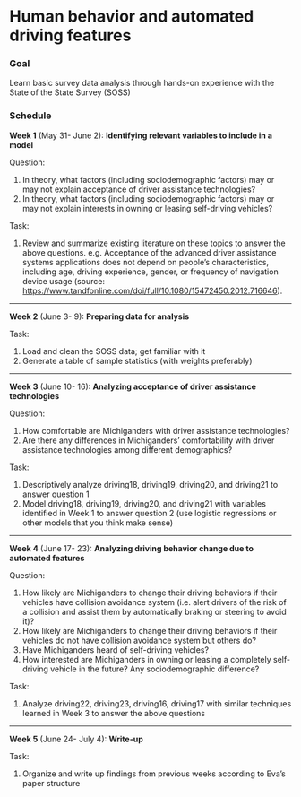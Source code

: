 # Human behavior and automated driving features

### Goal

Learn basic survey data analysis through hands-on experience with the State of the State Survey (SOSS)

### Schedule

**Week 1** (May 31- June 2): **Identifying relevant variables to include in a model**

Question: 

1.	In theory, what factors (including sociodemographic factors) may or may not explain acceptance of driver assistance technologies?
2.	In theory, what factors (including sociodemographic factors) may or may not explain interests in owning or leasing self-driving vehicles?

Task: 

1.	Review and summarize existing literature on these topics to answer the above questions. e.g. Acceptance of the advanced driver assistance systems applications does not depend on people’s characteristics, including age, driving experience, gender, or frequency of navigation device usage (source: https://www.tandfonline.com/doi/full/10.1080/15472450.2012.716646).

---

**Week 2** (June 3- 9): **Preparing data for analysis**

Task:

1.	Load and clean the SOSS data; get familiar with it
2.	Generate a table of sample statistics (with weights preferably)

---

**Week 3** (June 10- 16): **Analyzing acceptance of driver assistance technologies**

Question: 

1.	How comfortable are Michiganders with driver assistance technologies?
2.	Are there any differences in Michiganders’ comfortability with driver assistance technologies among different demographics?

Task: 

1.	Descriptively analyze driving18, driving19, driving20, and driving21 to answer question 1
2.	Model driving18, driving19, driving20, and driving21 with variables identified in Week 1 to answer question 2 (use logistic regressions or other models that you think make sense)

---

**Week 4** (June 17- 23): **Analyzing driving behavior change due to automated features**

Question: 

1.	How likely are Michiganders to change their driving behaviors if their vehicles have collision avoidance system (i.e. alert drivers of the risk of a collision and assist them by automatically braking or steering to avoid it)?
2.	How likely are Michiganders to change their driving behaviors if their vehicles do not have collision avoidance system but others do?
3.	Have Michiganders heard of self-driving vehicles?
4.	How interested are Michiganders in owning or leasing a completely self-driving vehicle in the future? Any sociodemographic difference?

Task:

1.	Analyze driving22, driving23, driving16, driving17 with similar techniques learned in Week 3 to answer the above questions

---

**Week 5** (June 24- July 4): **Write-up**

Task: 

1.	Organize and write up findings from previous weeks according to Eva’s paper structure




